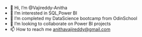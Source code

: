 - 👋 Hi, I’m @Vajireddy-Anitha
- 👀 I’m interested in SQL,Power BI
- 🌱 I’m completed my DataScience bootcamp from OdinSchool 
- 💞️ I’m looking to collaborate on Power BI projects
- 📫 How to reach me anithavajireddy@gmail.com

<!---
Vajireddy-Anitha/Vajireddy-Anitha is a ✨ special ✨ repository because its `README.md` (this file) appears on your GitHub profile.
You can click the Preview link to take a look at your changes.
--->
